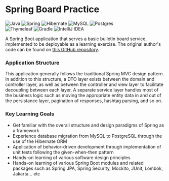 # Spring Board Practice

![Java](https://img.shields.io/badge/java-%23ED8B00.svg?style=for-the-badge&logo=openjdk&logoColor=white) ![Spring](https://img.shields.io/badge/spring-%236DB33F.svg?style=for-the-badge&logo=spring&logoColor=white) ![Hibernate](https://img.shields.io/badge/Hibernate-59666C?style=for-the-badge&logo=Hibernate&logoColor=white) ![MySQL](https://img.shields.io/badge/mysql-4479A1.svg?style=for-the-badge&logo=mysql&logoColor=white) ![Postgres](https://img.shields.io/badge/postgres-%23316192.svg?style=for-the-badge&logo=postgresql&logoColor=white)  
![Thymeleaf](https://img.shields.io/badge/Thymeleaf-%23005C0F.svg?style=for-the-badge&logo=Thymeleaf&logoColor=white) ![Gradle](https://img.shields.io/badge/Gradle-02303A.svg?style=for-the-badge&logo=Gradle&logoColor=white) ![IntelliJ IDEA](https://img.shields.io/badge/IntelliJ_IDEA-000000.svg?style=for-the-badge&logo=intellij-idea&logoColor=white)

A Spring Boot application that serves a basic bulletin board service, implemented to be deployable as a learning exercise. The original author's code can be found on [this GitHub repository](https://github.com/djkeh/fastcampus-project-board).  

### Application Structure

This application generally follows the traditional Spring MVC design pattern. In addition to this structure, a DTO layer exists between the domain and controller layer, as well as between the controller and view layer to facilitate decoupling between each layer. A separate service layer handles most of the business logic such as moving the appropriate entity data in and out of the persistance layer, pagination of responses, hashtag parsing, and so on.  


### Key Learning Goals
  
- Get familiar with the overall structure and design paradigms of Spring as a framework
- Experience database migration from MySQL to PostgreSQL through the use of the Hibernate ORM
- Application of behavior-driven development through implementation of unit tests following the given-when-then pattern
- Hands-on learning of various software design principles
- Hands-on learning of various Spring Boot modules and related packages such as Spring JPA, Spring Security, Mockito, JUnit, Lombok, Jakarta... etc
